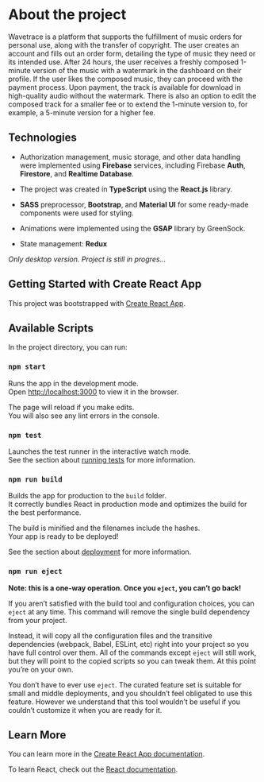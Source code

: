 # About the project

Wavetrace is a platform that supports the fulfillment of music orders for personal use, along with the transfer of copyright. The user creates an account and fills out an order form, detailing the type of music they need or its intended use. After 24 hours, the user receives a freshly composed 1-minute version of the music with a watermark in the dashboard on their profile. If the user likes the composed music, they can proceed with the payment process. Upon payment, the track is available for download in high-quality audio without the watermark. There is also an option to edit the composed track for a smaller fee or to extend the 1-minute version to, for example, a 5-minute version for a higher fee.

## Technologies

- Authorization management, music storage, and other data handling were implemented using <b>Firebase</b> services, including Firebase <b>Auth</b>, <b>Firestore</b>, and <b>Realtime Database</b>.

- The project was created in <b>TypeScript</b> using the <b>React.js</b> library.

- <b>SASS</b> preprocessor, <b>Bootstrap</b>, and <b>Material UI</b> for some ready-made components were used for styling.

- Animations were implemented using the <b>GSAP</b> library by GreenSock.

- State management: <b>Redux</b>

<i>Only desktop version. Project is still in progres...</i>

## Getting Started with Create React App

This project was bootstrapped with [Create React App](https://github.com/facebook/create-react-app).

## Available Scripts

In the project directory, you can run:

### `npm start`

Runs the app in the development mode.\
Open [http://localhost:3000](http://localhost:3000) to view it in the browser.

The page will reload if you make edits.\
You will also see any lint errors in the console.

### `npm test`

Launches the test runner in the interactive watch mode.\
See the section about [running tests](https://facebook.github.io/create-react-app/docs/running-tests) for more information.

### `npm run build`

Builds the app for production to the `build` folder.\
It correctly bundles React in production mode and optimizes the build for the best performance.

The build is minified and the filenames include the hashes.\
Your app is ready to be deployed!

See the section about [deployment](https://facebook.github.io/create-react-app/docs/deployment) for more information.

### `npm run eject`

**Note: this is a one-way operation. Once you `eject`, you can’t go back!**

If you aren’t satisfied with the build tool and configuration choices, you can `eject` at any time. This command will remove the single build dependency from your project.

Instead, it will copy all the configuration files and the transitive dependencies (webpack, Babel, ESLint, etc) right into your project so you have full control over them. All of the commands except `eject` will still work, but they will point to the copied scripts so you can tweak them. At this point you’re on your own.

You don’t have to ever use `eject`. The curated feature set is suitable for small and middle deployments, and you shouldn’t feel obligated to use this feature. However we understand that this tool wouldn’t be useful if you couldn’t customize it when you are ready for it.

## Learn More

You can learn more in the [Create React App documentation](https://facebook.github.io/create-react-app/docs/getting-started).

To learn React, check out the [React documentation](https://reactjs.org/).
